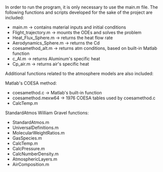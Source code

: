 In order to run the program, it is only necessary to use the main.m file. 
The following functions and scripts developed for the sake of the project are included:
- main.m -> contains material inputs and initial conditions
- Flight_trajectory.m -> mounts the ODEs and solves the problem
- Heat_Flux_Sphere.m -> returns the heat flow rate
- Aerodynamics_Sphere.m -> returns the Cd
- coesamethod_alt.m -> returns atm conditions, based on built-in Matlab function
- c_Al.m -> returns Aluminum's specific heat
- Cp_air.m -> returns air's specific heat

Additional functions related to the atmosphere models are also included:

Matlab's COESA method:
- coesamethod.c -> Matlab's built-in function
- coesamethod.mexw64 -> 1976 COESA tables used by coesamethod.c
- CalcTemp.m

StandardAtmos William Gravel functions:
- StandardAtmos.m
- UniversalDefinitions.m
- MolecularWeightRatios.m
- GasSpecies.m
- CalcTemp.m
- CalcPressure.m
- CalcNumberDensity.m
- AtmosphericLayers.m
- AirComposition.m
